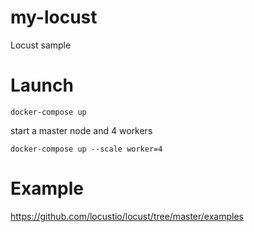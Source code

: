 # my-locust
Locust sample

# Launch

```
docker-compose up
```

start a master node and 4 workers
```
docker-compose up --scale worker=4
```
# Example 

https://github.com/locustio/locust/tree/master/examples